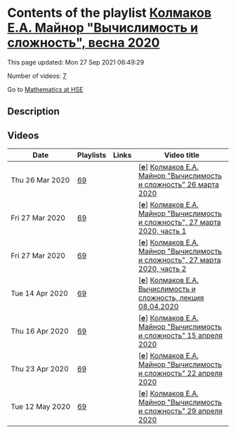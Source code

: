 # Contents of the playlist [Колмаков Е.А. Майнор "Вычислимость и сложность", весна 2020](https://www.youtube.com/playlist?list=PLq3E5oubNNoBqtLtbN0mFYia45KJej6ol)

This page updated: Mon 27 Sep 2021 06:49:29

Number of videos: [7](#videos)

Go to [Mathematics at HSE](../README.md)

## Description



## Videos

|Date|Playlists|Links|Video title|
|---|---|---|---|
| Thu&nbsp;26&nbsp;Mar&nbsp;2020 | [69](../playlists/69 "Колмаков Е.А. Майнор &#34;Вычислимость и сложность&#34;, весна 2020") |  | [[**e**](https://studio.youtube.com/video/fY9_WTmvN9k/edit "Edit")] [Колмаков Е.А. Майнор &#34;Вычислимость и сложность&#34;  26 марта 2020](https://www.youtube.com/watch?v=fY9_WTmvN9k&list=PLq3E5oubNNoBqtLtbN0mFYia45KJej6ol "Видеозапись 1-ая") |
| Fri&nbsp;27&nbsp;Mar&nbsp;2020 | [69](../playlists/69 "Колмаков Е.А. Майнор &#34;Вычислимость и сложность&#34;, весна 2020") |  | [[**e**](https://studio.youtube.com/video/LHtzfNPDWRM/edit "Edit")] [Колмаков Е.А. Майнор &#34;Вычислимость и сложность&#34;, 27 марта 2020, часть 1](https://www.youtube.com/watch?v=LHtzfNPDWRM&list=PLq3E5oubNNoBqtLtbN0mFYia45KJej6ol "видеозапись 2") |
| Fri&nbsp;27&nbsp;Mar&nbsp;2020 | [69](../playlists/69 "Колмаков Е.А. Майнор &#34;Вычислимость и сложность&#34;, весна 2020") |  | [[**e**](https://studio.youtube.com/video/gFhOjd0IWEU/edit "Edit")] [Колмаков Е.А. Майнор &#34;Вычислимость и сложность&#34;, 27 марта 2020, часть 2](https://www.youtube.com/watch?v=gFhOjd0IWEU&list=PLq3E5oubNNoBqtLtbN0mFYia45KJej6ol "видеозапись 3") |
| Tue&nbsp;14&nbsp;Apr&nbsp;2020 | [69](../playlists/69 "Колмаков Е.А. Майнор &#34;Вычислимость и сложность&#34;, весна 2020") |  | [[**e**](https://studio.youtube.com/video/xVyrtEVNfrM/edit "Edit")] [Колмаков Е.А. Вычислимость и сложность, лекция 08.04.2020](https://www.youtube.com/watch?v=xVyrtEVNfrM&list=PLq3E5oubNNoBqtLtbN0mFYia45KJej6ol) |
| Thu&nbsp;16&nbsp;Apr&nbsp;2020 | [69](../playlists/69 "Колмаков Е.А. Майнор &#34;Вычислимость и сложность&#34;, весна 2020") |  | [[**e**](https://studio.youtube.com/video/IGYdrjx7Jzc/edit "Edit")] [Колмаков Е.А. Майнор &#34;Вычислимость и сложность&#34; 15 апреля 2020](https://www.youtube.com/watch?v=IGYdrjx7Jzc&list=PLq3E5oubNNoBqtLtbN0mFYia45KJej6ol) |
| Thu&nbsp;23&nbsp;Apr&nbsp;2020 | [69](../playlists/69 "Колмаков Е.А. Майнор &#34;Вычислимость и сложность&#34;, весна 2020") |  | [[**e**](https://studio.youtube.com/video/jw2LkNBfZfM/edit "Edit")] [Колмаков Е.А. Майнор &#34;Вычислимость и сложность&#34; 22 апреля 2020](https://www.youtube.com/watch?v=jw2LkNBfZfM&list=PLq3E5oubNNoBqtLtbN0mFYia45KJej6ol) |
| Tue&nbsp;12&nbsp;May&nbsp;2020 | [69](../playlists/69 "Колмаков Е.А. Майнор &#34;Вычислимость и сложность&#34;, весна 2020") |  | [[**e**](https://studio.youtube.com/video/QmLFLG5LbKU/edit "Edit")] [Колмаков Е.А. Майнор &#34;Вычислимость и сложность&#34; 29 апреля 2020](https://www.youtube.com/watch?v=QmLFLG5LbKU&list=PLq3E5oubNNoBqtLtbN0mFYia45KJej6ol) |
